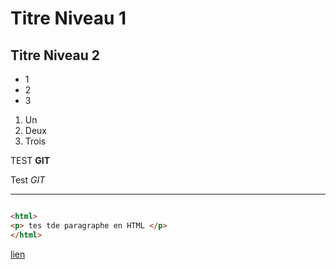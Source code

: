 

# Titre Niveau 1
## Titre Niveau 2

+ 1
+ 2
+ 3

1) Un
2) Deux 
3) Trois 

TEST  **GIT** 

Test *GIT*

---
```html

<html> 
<p> tes tde paragraphe en HTML </p> 
</html>
```

[lien](https://www.datascientech.com)
